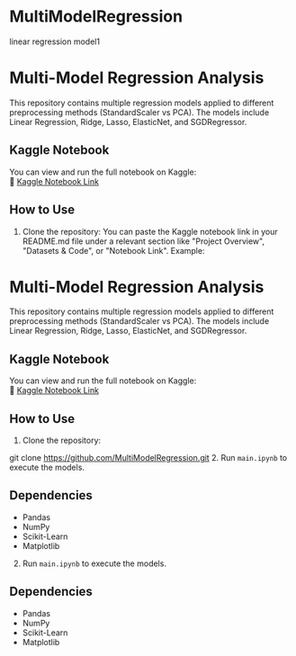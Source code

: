 # MultiModelRegression
linear regression model1
# Multi-Model Regression Analysis

This repository contains multiple regression models applied to different preprocessing methods (StandardScaler vs PCA). The models include Linear Regression, Ridge, Lasso, ElasticNet, and SGDRegressor.

## Kaggle Notebook
You can view and run the full notebook on Kaggle:  
🔗 [Kaggle Notebook Link](https://www.kaggle.com/code/kartikaybhatt/simple-regression-model-using-pipeline)

## How to Use
1. Clone the repository:
You can paste the Kaggle notebook link in your README.md file under a relevant section like "Project Overview", "Datasets & Code", or "Notebook Link".
Example:
# Multi-Model Regression Analysis

This repository contains multiple regression models applied to different preprocessing methods (StandardScaler vs PCA). The models include Linear Regression, Ridge, Lasso, ElasticNet, and SGDRegressor.

## Kaggle Notebook
You can view and run the full notebook on Kaggle:  
🔗 [Kaggle Notebook Link](https://www.kaggle.com/your-notebook)

## How to Use
1. Clone the repository:


git clone https://github.com/MultiModelRegression.git
2. Run `main.ipynb` to execute the models.

## Dependencies
- Pandas
- NumPy
- Scikit-Learn
- Matplotlib




2. Run `main.ipynb` to execute the models.

## Dependencies
- Pandas
- NumPy
- Scikit-Learn
- Matplotlib

